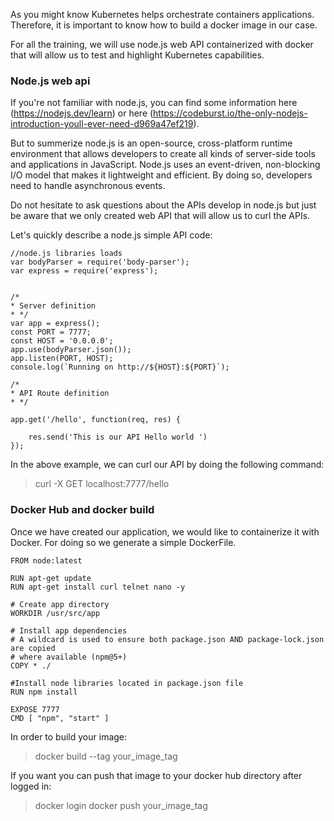 As you might know Kubernetes helps orchestrate containers applications. Therefore, it is important to know how to build a docker image in our case.

For all the training, we will use node.js web API containerized with docker that will allow us to test and highlight Kubernetes capabilities.

### Node.js web api

If you're not familiar with node.js, you can find some information here (https://nodejs.dev/learn) or here (https://codeburst.io/the-only-nodejs-introduction-youll-ever-need-d969a47ef219).

But to summerize node.js is an open-source, cross-platform runtime environment that allows developers to create all kinds of server-side tools and applications in JavaScript. Node.js uses an event-driven, non-blocking I/O model that makes it lightweight and efficient. By doing so, developers need to handle asynchronous events.

Do not hesitate to ask questions about the APIs develop in node.js but just be aware that we only created web API that will allow us to curl the APIs.

Let's quickly describe a node.js simple API code:

```
//node.js libraries loads
var bodyParser = require('body-parser');
var express = require('express');


/*
* Server definition
* */
var app = express();
const PORT = 7777;
const HOST = '0.0.0.0';
app.use(bodyParser.json());
app.listen(PORT, HOST);
console.log(`Running on http://${HOST}:${PORT}`);

/*
* API Route definition
* */

app.get('/hello', function(req, res) {

    res.send('This is our API Hello world ')
});
```

In the above example, we can curl our API by doing the following command:
> curl -X GET localhost:7777/hello


### Docker Hub and docker build

Once we have created our application, we would like to containerize it with Docker. For doing so we generate a simple DockerFile.

```
FROM node:latest

RUN apt-get update
RUN apt-get install curl telnet nano -y

# Create app directory
WORKDIR /usr/src/app

# Install app dependencies
# A wildcard is used to ensure both package.json AND package-lock.json are copied
# where available (npm@5+)
COPY * ./

#Install node libraries located in package.json file
RUN npm install

EXPOSE 7777
CMD [ "npm", "start" ]
```

In order to build your image:
> docker build --tag your_image_tag

If you want you can push that image to your docker hub directory after logged in:
> docker login
> docker push your_image_tag 
